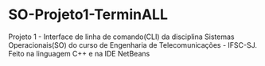 # SO-Projeto1-TerminALL
Projeto 1 - Interface de linha de comando(CLI) da disciplina Sistemas Operacionais(SO) do curso de Engenharia de Telecomunicações - IFSC-SJ. Feito na linguagem C++ e na IDE NetBeans
